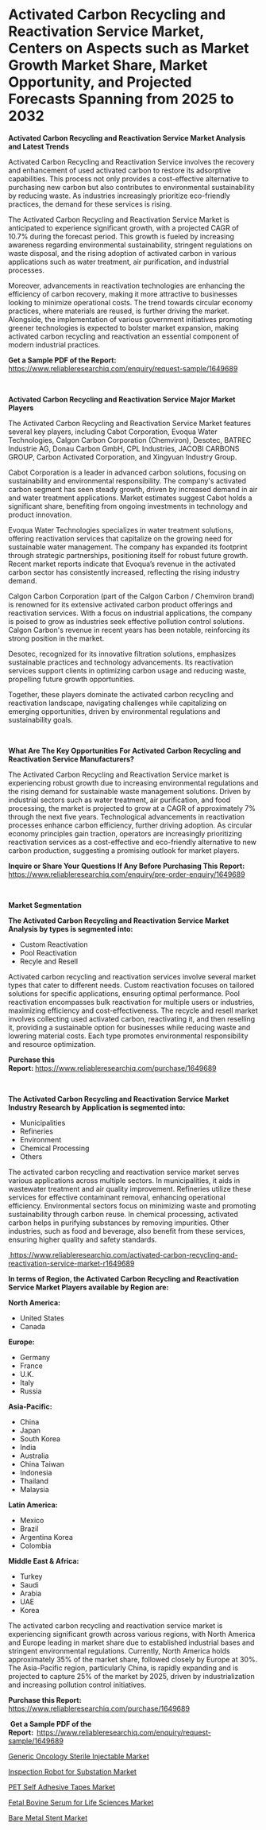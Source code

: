 <p><h1>Activated Carbon Recycling and Reactivation Service Market, Centers on Aspects such as Market Growth Market Share, Market Opportunity, and Projected Forecasts Spanning from 2025 to 2032</h1></p><p><strong>Activated Carbon Recycling and Reactivation Service Market Analysis and Latest Trends</strong></p>
<p><p>Activated Carbon Recycling and Reactivation Service involves the recovery and enhancement of used activated carbon to restore its adsorptive capabilities. This process not only provides a cost-effective alternative to purchasing new carbon but also contributes to environmental sustainability by reducing waste. As industries increasingly prioritize eco-friendly practices, the demand for these services is rising.</p><p>The Activated Carbon Recycling and Reactivation Service Market is anticipated to experience significant growth, with a projected CAGR of 10.7% during the forecast period. This growth is fueled by increasing awareness regarding environmental sustainability, stringent regulations on waste disposal, and the rising adoption of activated carbon in various applications such as water treatment, air purification, and industrial processes. </p><p>Moreover, advancements in reactivation technologies are enhancing the efficiency of carbon recovery, making it more attractive to businesses looking to minimize operational costs. The trend towards circular economy practices, where materials are reused, is further driving the market. Alongside, the implementation of various government initiatives promoting greener technologies is expected to bolster market expansion, making activated carbon recycling and reactivation an essential component of modern industrial practices.</p></p>
<p><strong>Get a Sample PDF of the Report:&nbsp;</strong> <a href="https://www.reliableresearchiq.com/enquiry/request-sample/1649689?utm_campaign=1876&utm_medium=2&utm_source=Github&utm_content=ia&utm_term=06012025&utm_id=activated-carbon-recycling-and-reactivation-service">https://www.reliableresearchiq.com/enquiry/request-sample/1649689</a></p>
<p>&nbsp;</p>
<p><strong>Activated Carbon Recycling and Reactivation Service Major Market Players</strong></p>
<p><p>The Activated Carbon Recycling and Reactivation Service Market features several key players, including Cabot Corporation, Evoqua Water Technologies, Calgon Carbon Corporation (Chemviron), Desotec, BATREC Industrie AG, Donau Carbon GmbH, CPL Industries, JACOBI CARBONS GROUP, Carbon Activated Corporation, and Xingyuan Industry Group. </p><p>Cabot Corporation is a leader in advanced carbon solutions, focusing on sustainability and environmental responsibility. The company's activated carbon segment has seen steady growth, driven by increased demand in air and water treatment applications. Market estimates suggest Cabot holds a significant share, benefiting from ongoing investments in technology and product innovation.</p><p>Evoqua Water Technologies specializes in water treatment solutions, offering reactivation services that capitalize on the growing need for sustainable water management. The company has expanded its footprint through strategic partnerships, positioning itself for robust future growth. Recent market reports indicate that Evoqua’s revenue in the activated carbon sector has consistently increased, reflecting the rising industry demand.</p><p>Calgon Carbon Corporation (part of the Calgon Carbon / Chemviron brand) is renowned for its extensive activated carbon product offerings and reactivation services. With a focus on industrial applications, the company is poised to grow as industries seek effective pollution control solutions. Calgon Carbon's revenue in recent years has been notable, reinforcing its strong position in the market.</p><p>Desotec, recognized for its innovative filtration solutions, emphasizes sustainable practices and technology advancements. Its reactivation services support clients in optimizing carbon usage and reducing waste, propelling future growth opportunities.</p><p>Together, these players dominate the activated carbon recycling and reactivation landscape, navigating challenges while capitalizing on emerging opportunities, driven by environmental regulations and sustainability goals.</p></p>
<p>&nbsp;</p>
<p><strong>What Are The Key Opportunities For Activated Carbon Recycling and Reactivation Service Manufacturers?</strong></p>
<p><p>The Activated Carbon Recycling and Reactivation Service market is experiencing robust growth due to increasing environmental regulations and the rising demand for sustainable waste management solutions. Driven by industrial sectors such as water treatment, air purification, and food processing, the market is projected to grow at a CAGR of approximately 7% through the next five years. Technological advancements in reactivation processes enhance carbon efficiency, further driving adoption. As circular economy principles gain traction, operators are increasingly prioritizing reactivation services as a cost-effective and eco-friendly alternative to new carbon production, suggesting a promising outlook for market players.</p></p>
<p><strong>Inquire or Share Your Questions If Any Before Purchasing This Report:</strong> <a href="https://www.reliableresearchiq.com/enquiry/pre-order-enquiry/1649689?utm_campaign=1876&utm_medium=2&utm_source=Github&utm_content=ia&utm_term=06012025&utm_id=activated-carbon-recycling-and-reactivation-service">https://www.reliableresearchiq.com/enquiry/pre-order-enquiry/1649689</a></p>
<p>&nbsp;</p>
<p><strong>Market Segmentation</strong></p>
<p><strong>The Activated Carbon Recycling and Reactivation Service Market Analysis by types is segmented into:</strong></p>
<p><ul><li>Custom Reactivation</li><li>Pool Reactivation</li><li>Recyle and Resell</li></ul></p>
<p><p>Activated carbon recycling and reactivation services involve several market types that cater to different needs. Custom reactivation focuses on tailored solutions for specific applications, ensuring optimal performance. Pool reactivation encompasses bulk reactivation for multiple users or industries, maximizing efficiency and cost-effectiveness. The recycle and resell market involves collecting used activated carbon, reactivating it, and then reselling it, providing a sustainable option for businesses while reducing waste and lowering material costs. Each type promotes environmental responsibility and resource optimization.</p></p>
<p><strong>Purchase this Report:&nbsp;</strong><a href="https://www.reliableresearchiq.com/purchase/1649689?utm_campaign=1876&utm_medium=2&utm_source=Github&utm_content=ia&utm_term=06012025&utm_id=activated-carbon-recycling-and-reactivation-service">https://www.reliableresearchiq.com/purchase/1649689</a></p>
<p>&nbsp;</p>
<p><strong>The Activated Carbon Recycling and Reactivation Service Market Industry Research by Application is segmented into:</strong></p>
<p><ul><li>Municipalities</li><li>Refineries</li><li>Environment</li><li>Chemical Processing</li><li>Others</li></ul></p>
<p><p>The activated carbon recycling and reactivation service market serves various applications across multiple sectors. In municipalities, it aids in wastewater treatment and air quality improvement. Refineries utilize these services for effective contaminant removal, enhancing operational efficiency. Environmental sectors focus on minimizing waste and promoting sustainability through carbon reuse. In chemical processing, activated carbon helps in purifying substances by removing impurities. Other industries, such as food and beverage, also benefit from these services, ensuring higher quality and safety standards.</p></p>
<p><a href="https://www.reliableresearchiq.com/activated-carbon-recycling-and-reactivation-service-market-r1649689?utm_campaign=1876&utm_medium=2&utm_source=Github&utm_content=ia&utm_term=06012025&utm_id=activated-carbon-recycling-and-reactivation-service">&nbsp;https://www.reliableresearchiq.com/activated-carbon-recycling-and-reactivation-service-market-r1649689</a></p>
<p><strong>In terms of Region, the Activated Carbon Recycling and Reactivation Service Market Players available by Region are:</strong></p>
<p>
    <p> <strong> North America: </strong>
        <ul>
            <li>United States</li>
            <li>Canada</li>
        </ul>
        </p> 
    <p> <strong> Europe: </strong>
        <ul>
            <li>Germany</li>
            <li>France</li>
            <li>U.K.</li>
            <li>Italy</li>
            <li>Russia</li>
        </ul>
        </p> 
    <p> <strong> Asia-Pacific: </strong>
        <ul>
            <li>China</li>
            <li>Japan</li>
            <li>South Korea</li>
            <li>India</li>
            <li>Australia</li>
            <li>China Taiwan</li>
            <li>Indonesia</li>
            <li>Thailand</li>
            <li>Malaysia</li>
        </ul>
        </p> 
    <p> <strong> Latin America: </strong>
        <ul>
            <li>Mexico</li>
            <li>Brazil</li>
            <li>Argentina Korea</li>
            <li>Colombia</li>
        </ul>
        </p> 
    <p> <strong> Middle East & Africa: </strong>
        <ul>
            <li>Turkey</li>
            <li>Saudi</li>
            <li>Arabia</li>
            <li>UAE</li>
            <li>Korea</li>
        </ul>
    </p>
    </p>
<p><p>The activated carbon recycling and reactivation service market is experiencing significant growth across various regions, with North America and Europe leading in market share due to established industrial bases and stringent environmental regulations. Currently, North America holds approximately 35% of the market share, followed closely by Europe at 30%. The Asia-Pacific region, particularly China, is rapidly expanding and is projected to capture 25% of the market by 2025, driven by industrialization and increasing pollution control initiatives.</p></p>
<p><strong>Purchase this Report: </strong><a href="https://www.reliableresearchiq.com/purchase/1649689?utm_campaign=1876&utm_medium=2&utm_source=Github&utm_content=ia&utm_term=06012025&utm_id=activated-carbon-recycling-and-reactivation-service">https://www.reliableresearchiq.com/purchase/1649689</a></p>
<p>&nbsp;<strong>Get a Sample PDF of the Report:&nbsp;&nbsp;</strong><a href="https://www.reliableresearchiq.com/enquiry/request-sample/1649689?utm_campaign=1876&utm_medium=2&utm_source=Github&utm_content=ia&utm_term=06012025&utm_id=activated-carbon-recycling-and-reactivation-service">https://www.reliableresearchiq.com/enquiry/request-sample/1649689</a></p>
<p><strong></strong></p>
<p><p><a href="https://www.linkedin.com/pulse/generic-oncology-sterile-injectable-market-forecast-global-trends-6zx4f?utm_campaign=1876&utm_medium=2&utm_source=Github&utm_content=ia&utm_term=06012025&utm_id=activated-carbon-recycling-and-reactivation-service">Generic Oncology Sterile Injectable Market</a></p><p><a href="https://www.linkedin.com/pulse/explore-inspection-robot-substation-markets-growth-trajectory-j8abc?utm_campaign=1876&utm_medium=2&utm_source=Github&utm_content=ia&utm_term=06012025&utm_id=activated-carbon-recycling-and-reactivation-service">Inspection Robot for Substation Market</a></p><p><a href="https://www.linkedin.com/pulse/projected-growth-pet-self-adhesive-tapes-market-2025-2032-n54xc?utm_campaign=1876&utm_medium=2&utm_source=Github&utm_content=ia&utm_term=06012025&utm_id=activated-carbon-recycling-and-reactivation-service">PET Self Adhesive Tapes Market</a></p><p><a href="https://github.com/mezokathleen834/Market-Research-Report-List-1/blob/main/fetal-bovine-serum-for-life-sciences-market.md?utm_campaign=1876&utm_medium=2&utm_source=Github&utm_content=ia&utm_term=06012025&utm_id=activated-carbon-recycling-and-reactivation-service">Fetal Bovine Serum for Life Sciences Market</a></p><p><a href="https://www.linkedin.com/pulse/in-depth-review-bare-metal-stent-market-size-segmentation-kyvec?utm_campaign=1876&utm_medium=2&utm_source=Github&utm_content=ia&utm_term=06012025&utm_id=activated-carbon-recycling-and-reactivation-service">Bare Metal Stent Market</a></p></p>